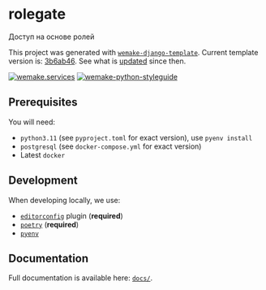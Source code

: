 # rolegate

Доступ на основе ролей

This project was generated with [`wemake-django-template`](https://github.com/wemake-services/wemake-django-template). Current template version is: [3b6ab46](https://github.com/wemake-services/wemake-django-template/tree/3b6ab4692b7436ed9255ed7521bd204b41f118f5). See what is [updated](https://github.com/wemake-services/wemake-django-template/compare/3b6ab4692b7436ed9255ed7521bd204b41f118f5...master) since then.


[![wemake.services](https://img.shields.io/badge/%20-wemake.services-green.svg?label=%20&logo=data%3Aimage%2Fpng%3Bbase64%2CiVBORw0KGgoAAAANSUhEUgAAABAAAAAQCAMAAAAoLQ9TAAAABGdBTUEAALGPC%2FxhBQAAAAFzUkdCAK7OHOkAAAAbUExURQAAAAAAAAAAAAAAAAAAAAAAAAAAAAAAAP%2F%2F%2F5TvxDIAAAAIdFJOUwAjRA8xXANAL%2Bv0SAAAADNJREFUGNNjYCAIOJjRBdBFWMkVQeGzcHAwksJnAPPZGOGAASzPzAEHEGVsLExQwE7YswCb7AFZSF3bbAAAAABJRU5ErkJggg%3D%3D)](https://wemake-services.github.io)
[![wemake-python-styleguide](https://img.shields.io/badge/style-wemake-000000.svg)](https://github.com/wemake-services/wemake-python-styleguide)


## Prerequisites

You will need:

- `python3.11` (see `pyproject.toml` for exact version), use `pyenv install`
- `postgresql` (see `docker-compose.yml` for exact version)
- Latest `docker`


## Development

When developing locally, we use:

- [`editorconfig`](http://editorconfig.org/) plugin (**required**)
- [`poetry`](https://github.com/python-poetry/poetry) (**required**)
- [`pyenv`](https://github.com/pyenv/pyenv)


## Documentation

Full documentation is available here: [`docs/`](docs).
